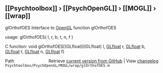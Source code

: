 ## [[Psychtoolbox]] &#8250; [[PsychOpenGL]] &#8250; [[MOGL]] &#8250; [[wrap]]

glOrthofOES  Interface to [OpenGL](OpenGL) function glOrthofOES  
  
usage:  glOrthofOES( l, r, b, t, n, f )  
  
C function:  void glOrthofOES[(GLfloat]((GLfloat) l, [GLfloat](GLfloat) r, [GLfloat](GLfloat) b, [GLfloat](GLfloat) t, [GLfloat](GLfloat) n, [GLfloat](GLfloat) f)  




<div class="code_header" style="text-align:right;">
  <span style="float:left;">Path&nbsp;&nbsp;</span> <span class="counter">Retrieve <a href=
  "https://raw.github.com/Psychtoolbox-3/Psychtoolbox-3/beta/Psychtoolbox/PsychOpenGL/MOGL/wrap/glOrthofOES.m">current version from GitHub</a> | View <a href=
  "https://github.com/Psychtoolbox-3/Psychtoolbox-3/commits/beta/Psychtoolbox/PsychOpenGL/MOGL/wrap/glOrthofOES.m">changelog</a></span>
</div>
<div class="code">
  <code>Psychtoolbox/PsychOpenGL/MOGL/wrap/glOrthofOES.m</code>
</div>

